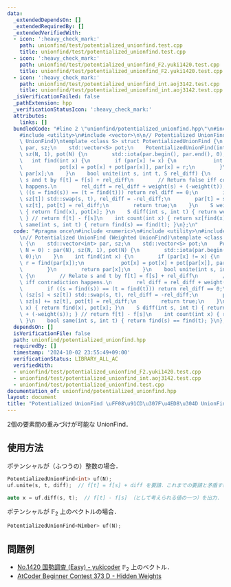 ```yaml
---
data:
  _extendedDependsOn: []
  _extendedRequiredBy: []
  _extendedVerifiedWith:
  - icon: ':heavy_check_mark:'
    path: unionfind/test/potentialized_unionfind.test.cpp
    title: unionfind/test/potentialized_unionfind.test.cpp
  - icon: ':heavy_check_mark:'
    path: unionfind/test/potentialized_unionfind_F2.yuki1420.test.cpp
    title: unionfind/test/potentialized_unionfind_F2.yuki1420.test.cpp
  - icon: ':heavy_check_mark:'
    path: unionfind/test/potentialized_unionfind_int.aoj3142.test.cpp
    title: unionfind/test/potentialized_unionfind_int.aoj3142.test.cpp
  _isVerificationFailed: false
  _pathExtension: hpp
  _verificationStatusIcon: ':heavy_check_mark:'
  attributes:
    links: []
  bundledCode: "#line 2 \"unionfind/potentialized_unionfind.hpp\"\n#include <numeric>\n\
    #include <utility>\n#include <vector>\n\n// Potentialized UnionFind (Weighted\
    \ UnionFind)\ntemplate <class S> struct PotentializedUnionFind {\n    std::vector<int>\
    \ par, sz;\n    std::vector<S> pot;\n    PotentializedUnionFind(int N = 0) : par(N),\
    \ sz(N, 1), pot(N) {\n        std::iota(par.begin(), par.end(), 0);\n    }\n \
    \   int find(int x) {\n        if (par[x] != x) {\n            int r = find(par[x]);\n\
    \            pot[x] = pot[x] + pot[par[x]], par[x] = r;\n        }\n        return\
    \ par[x];\n    }\n    bool unite(int s, int t, S rel_diff) {\n        // Relate\
    \ s and t by f[t] = f[s] + rel_diff\n        // Return false iff contradiction\
    \ happens.\n        rel_diff = rel_diff + weight(s) + (-weight(t));\n        if\
    \ ((s = find(s)) == (t = find(t))) return rel_diff == 0;\n        if (sz[s] <\
    \ sz[t]) std::swap(s, t), rel_diff = -rel_diff;\n        par[t] = s, sz[s] +=\
    \ sz[t], pot[t] = rel_diff;\n        return true;\n    }\n    S weight(int x)\
    \ { return find(x), pot[x]; }\n    S diff(int s, int t) { return weight(t) + (-weight(s));\
    \ } // return f[t] - f[s]\n    int count(int x) { return sz[find(x)]; }\n    bool\
    \ same(int s, int t) { return find(s) == find(t); }\n};\n"
  code: "#pragma once\n#include <numeric>\n#include <utility>\n#include <vector>\n\
    \n// Potentialized UnionFind (Weighted UnionFind)\ntemplate <class S> struct PotentializedUnionFind\
    \ {\n    std::vector<int> par, sz;\n    std::vector<S> pot;\n    PotentializedUnionFind(int\
    \ N = 0) : par(N), sz(N, 1), pot(N) {\n        std::iota(par.begin(), par.end(),\
    \ 0);\n    }\n    int find(int x) {\n        if (par[x] != x) {\n            int\
    \ r = find(par[x]);\n            pot[x] = pot[x] + pot[par[x]], par[x] = r;\n\
    \        }\n        return par[x];\n    }\n    bool unite(int s, int t, S rel_diff)\
    \ {\n        // Relate s and t by f[t] = f[s] + rel_diff\n        // Return false\
    \ iff contradiction happens.\n        rel_diff = rel_diff + weight(s) + (-weight(t));\n\
    \        if ((s = find(s)) == (t = find(t))) return rel_diff == 0;\n        if\
    \ (sz[s] < sz[t]) std::swap(s, t), rel_diff = -rel_diff;\n        par[t] = s,\
    \ sz[s] += sz[t], pot[t] = rel_diff;\n        return true;\n    }\n    S weight(int\
    \ x) { return find(x), pot[x]; }\n    S diff(int s, int t) { return weight(t)\
    \ + (-weight(s)); } // return f[t] - f[s]\n    int count(int x) { return sz[find(x)];\
    \ }\n    bool same(int s, int t) { return find(s) == find(t); }\n};\n"
  dependsOn: []
  isVerificationFile: false
  path: unionfind/potentialized_unionfind.hpp
  requiredBy: []
  timestamp: '2024-10-02 23:55:49+09:00'
  verificationStatus: LIBRARY_ALL_AC
  verifiedWith:
  - unionfind/test/potentialized_unionfind_F2.yuki1420.test.cpp
  - unionfind/test/potentialized_unionfind_int.aoj3142.test.cpp
  - unionfind/test/potentialized_unionfind.test.cpp
documentation_of: unionfind/potentialized_unionfind.hpp
layout: document
title: "Potentialized UnionFind \uFF08\u91CD\u307F\u4ED8\u304D UnionFind\uFF09"
---
```


2個の要素間の重みづけが可能な UnionFind．

## 使用方法

ポテンシャルが（ふつうの）整数の場合．

```cpp
PotentializedUnionFind<int> uf(N);
uf.unite(s, t, diff);  // f[t] = f[s] + diff を要請．これまでの要請と矛盾すれば false を返す．

auto x = uf.diff(s, t);  // f[t] - f[s] （として考えられる値の一つ）を出力．
```

ポテンシャルが $\mathbb{F}_{2}$ 上のベクトルの場合．

```cpp
PotentializedUnionFind<Nimber> uf(N);
```

## 問題例

- [No.1420 国勢調査 (Easy) - yukicoder](https://yukicoder.me/problems/no/1420) $\mathbb{F}_2$ 上のベクトル．
- [AtCoder Beginner Contest 373 D - Hidden Weights](https://atcoder.jp/contests/abc373/tasks/abc373_d)
